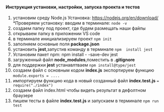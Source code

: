 #### Инструкция установки, настройки, запуска  проекта и тестов

1.  установим среду Node.js Установка: https://nodejs.org/en/download/
*Проверяем установку: вводим в терминале: `node -v`
2. создаем папку под проект, где будем размещать наши файлы
3. открываем папку в приложении VS code
4. в терминале инициализируем проект `npm init`
5. заполняем основные поля __package.json__
6. установить __jest__,запустив команду в терминале `npm 
   install jest`
7. Установим пакет npm: npm install - -save-dev jest 
8. загруженный файл __node_modules__,поместить в __.gitignore__
9. для поддержки __jest__ устанавлтваем `npm install@type/jest`
10. создаем файл с основным кодом __index.js__ экспортируем функцию `module.exports = ....`
11. импортируем функцию кода в новый созданный файл __index.test.js__ `= require("./index") `
12. создаем файл index.html  чтобы видеть результат в дефолтном браузере
13.   пишем тесты в файле __index.test.js__ и запускаем в терминале `npm run test`
